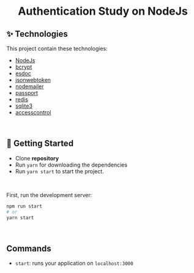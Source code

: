 <h1 align="center">Authentication Study on NodeJs</h1>

## ✨ Technologies

This project contain these technologies:

- [NodeJs](https://nodejs.org/en/)
- [bcrypt](https://www.npmjs.com/package/bcrypt)
- [esdoc](https://www.npmjs.com/package/esdoc)
- [jsonwebtoken](https://www.npmjs.com/package/jsonwebtoken)
- [nodemailer](https://www.npmjs.com/package/nodemailer)
- [passport](https://www.npmjs.com/package/passport)
- [redis](https://www.npmjs.com/package/redis)
- [sqlite3](https://www.npmjs.com/package/sqlite3)
- [accesscontrol](https://www.npmjs.com/package/accesscontrol)

<br>

## 🚀 Getting Started

- Clone **repository**
- Run `yarn` for downloading the dependencies
- Run `yarn start` to start the project.

<br>

First, run the development server:

```bash
npm run start
# or
yarn start
```

<br>

## Commands

- `start`: runs your application on `localhost:3000`